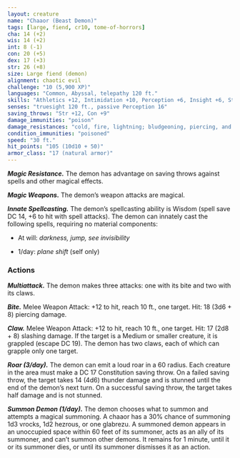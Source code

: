 ```yaml
---
layout: creature
name: "Chaaor (Beast Demon)"
tags: [large, fiend, cr10, tome-of-horrors]
cha: 14 (+2)
wis: 14 (+2)
int: 8 (-1)
con: 20 (+5)
dex: 17 (+3)
str: 26 (+8)
size: Large fiend (demon)
alignment: chaotic evil
challenge: "10 (5,900 XP)"
languages: "Common, Abyssal, telepathy 120 ft."
skills: "Athletics +12, Intimidation +10, Perception +6, Insight +6, Stealth +7"
senses: "truesight 120 ft., passive Perception 16"
saving_throws: "Str +12, Con +9"
damage_immunities: "poison"
damage_resistances: "cold, fire, lightning; bludgeoning, piercing, and slashing from nonmagical weapons"
condition_immunities: "poisoned"
speed: "30 ft."
hit_points: "105 (10d10 + 50)"
armor_class: "17 (natural armor)"
---
```


***Magic Resistance.*** The demon has advantage on saving throws against
spells and other magical effects.

***Magic Weapons.*** The demon’s weapon attacks are magical.

***Innate Spellcasting.*** The demon’s spellcasting ability is Wisdom (spell
save DC 14, +6 to hit with spell attacks). The demon can innately cast the
following spells, requiring no material components:

* At will: <i>darkness, jump, see invisibility</i>

* 1/day: <i>plane shift</i> (self only)

### Actions

***Multiattack.*** The demon makes three attacks: one with its bite and two
with its claws.

***Bite.*** Melee Weapon Attack: +12 to hit, reach 10 ft., one target. Hit: 18 (3d6 + 8) piercing damage.

***Claw.*** Melee Weapon Attack: +12 to hit, reach 10 ft., one target. Hit: 17 (2d8 + 8) slashing damage. If the target is a Medium or smaller creature, it is grappled (escape DC 19). The demon has two claws, each of which can grapple only one target.

***Roar (3/day).*** The demon can emit a loud roar in a 60 radius. Each
creature in the area must make a DC 17 Constitution saving throw. On
a failed saving throw, the target takes 14 (4d6) thunder damage and is
stunned until the end of the demon’s next turn. On a successful saving
throw, the target takes half damage and is not stunned.

***Summon Demon (1/day).*** The demon chooses what to summon and
attempts a magical summoning. A chaaor has a 30% chance of summoning
1d3 vrocks, 1d2 hezrous, or one glabrezu. A summoned demon appears in an unoccupied space within 60 feet of its summoner, acts as an ally of its summoner, and can’t summon other
demons. It remains for 1 minute, until it or its summoner dies, or until its
summoner dismisses it as an action.
